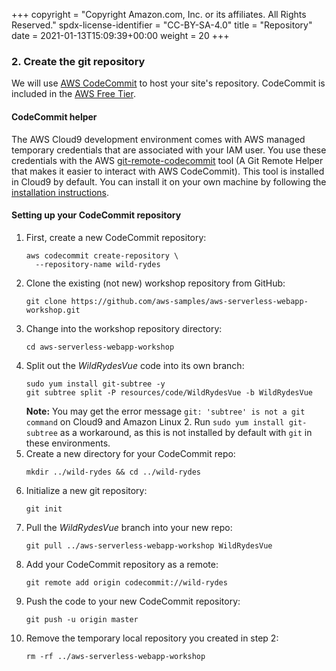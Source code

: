 +++
copyright = "Copyright Amazon.com, Inc. or its affiliates. All Rights Reserved."
spdx-license-identifier = "CC-BY-SA-4.0"
title = "Repository"
date = 2021-01-13T15:09:39+00:00
weight = 20
+++

### 2. Create the git repository

We will use [AWS CodeCommit][codecommit] to host your site's repository. CodeCommit is included in the [AWS Free Tier][codecommit-free-tier].

#### CodeCommit helper

The AWS Cloud9 development environment comes with AWS managed temporary credentials that are associated with your IAM user. You use these credentials with the AWS [git-remote-codecommit][git-remote-codecommit] tool (A Git Remote Helper that makes it easier to interact with AWS CodeCommit). This tool is installed in Cloud9 by default. You can install it on your own machine by following the [installation instructions][codecommit-helper-installation].

#### Setting up your CodeCommit repository

1.  First, create a new CodeCommit repository:
    ```
    aws codecommit create-repository \
      --repository-name wild-rydes
    ```
1.  Clone the existing (not new) workshop repository from GitHub:
    ```
    git clone https://github.com/aws-samples/aws-serverless-webapp-workshop.git
    ```
1.  Change into the workshop repository directory:
    ```
    cd aws-serverless-webapp-workshop
    ```
1.  Split out the _WildRydesVue_ code into its own branch:
    ```
    sudo yum install git-subtree -y
    git subtree split -P resources/code/WildRydesVue -b WildRydesVue
    ```
    **Note:** You may get the error message `git: 'subtree' is not a git command` on Cloud9 and Amazon Linux 2. Run `sudo yum install git-subtree` as a workaround, as this is not installed by default with `git` in these environments.
1.  Create a new directory for your CodeCommit repo:
    ```
    mkdir ../wild-rydes && cd ../wild-rydes
    ```
1.  Initialize a new git repository:
    ```
    git init
    ```
1.  Pull the _WildRydesVue_ branch into your new repo:
    ```
    git pull ../aws-serverless-webapp-workshop WildRydesVue
    ```
1.  Add your CodeCommit repository as a remote:
    ```
    git remote add origin codecommit://wild-rydes
    ```
1.  Push the code to your new CodeCommit repository:
    ```
    git push -u origin master
    ```
1.  Remove the temporary local repository you created in step 2:
    ```
    rm -rf ../aws-serverless-webapp-workshop
    ```

[codecommit]: https://aws.amazon.com/codecommit/
[codecommit-free-tier]: https://aws.amazon.com/free/?all-free-tier.sort-by=item.additionalFields.SortRank&all-free-tier.sort-order=asc&all-free-tier.q=CodeCommit&all-free-tier.q_operator=AND
[codecommit-helper-installation]: https://github.com/aws/git-remote-codecommit#set-up
[git-remote-codecommit]: https://github.com/aws/git-remote-codecommit
